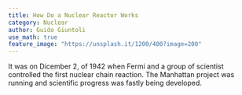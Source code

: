 ```yaml
---
title: How Do a Nuclear Reactor Works
category: Nuclear
author: Guido Giuntoli
use_math: true
feature_image: "https://unsplash.it/1200/400?image=200"
---
```


It was on Dicember 2, of 1942 when Fermi and a group of scientist controlled the first nuclear chain reaction. The
Manhattan project was running and scientific progress was fastly being developed.


#
